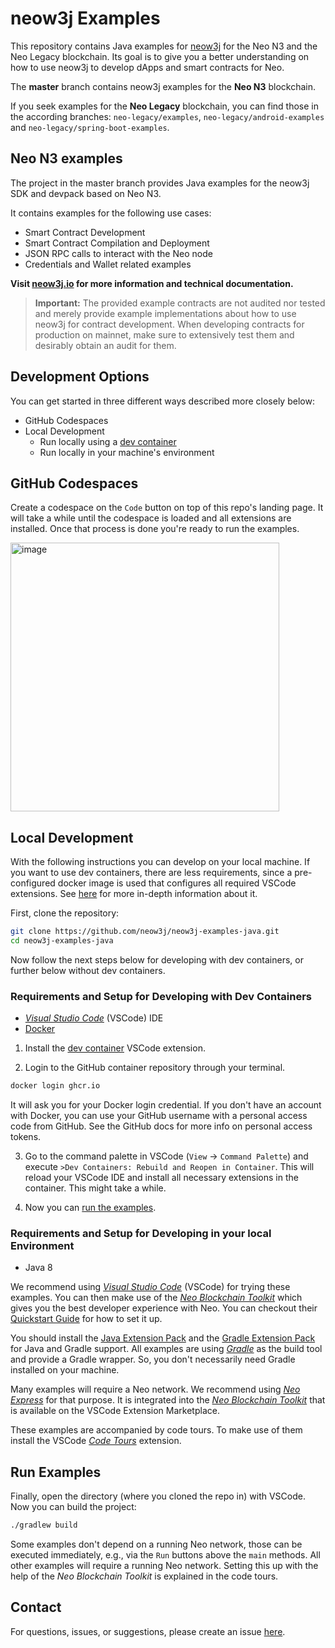 # neow3j Examples

This repository contains Java examples for [neow3j](https://github.com/neow3j/neow3j) for the Neo N3 and the Neo Legacy blockchain.
Its goal is to give you a better understanding on how to use neow3j to develop dApps and smart contracts for Neo.

The **master** branch contains neow3j examples for the **Neo N3** blockchain.

If you seek examples for the **Neo Legacy** blockchain, you can find those in the according branches: `neo-legacy/examples`,
`neo-legacy/android-examples` and `neo-legacy/spring-boot-examples`.

## Neo N3 examples

The project in the master branch provides Java examples for the neow3j SDK and devpack based on Neo N3.

It contains examples for the following use cases:

- Smart Contract Development
- Smart Contract Compilation and Deployment
- JSON RPC calls to interact with the Neo node
- Credentials and Wallet related examples

**Visit [neow3j.io](https://neow3j.io) for more information and technical documentation.**

> **Important:** The provided example contracts are not audited nor tested and merely provide example implementations
> about how to use neow3j for contract development. When developing contracts for production on mainnet, make sure to
> extensively test them and desirably obtain an audit for them.

## Development Options

You can get started in three different ways described more closely below:
- GitHub Codespaces
- Local Development
  - Run locally using a [dev container](https://containers.dev/)
  - Run locally in your machine's environment

## GitHub Codespaces

Create a codespace on the `Code` button on top of this repo's landing page. It will take a while until the codespace
is loaded and all extensions are installed. Once that process is done you're ready to run the examples.

<img width="430" alt="image" src="https://github.com/neow3j/neow3j-examples-java/assets/53603111/e4c3d3b6-ee9f-44fb-ae72-ab9353e3e662">

## Local Development

With the following instructions you can develop on your local machine. If you want to use dev containers, there are less requirements,
since a pre-configured docker image is used that configures all required VSCode extensions.
See [here](https://code.visualstudio.com/docs/devcontainers/containers) for more in-depth information about it.

First, clone the repository:

```bash
git clone https://github.com/neow3j/neow3j-examples-java.git
cd neow3j-examples-java
```

Now follow the next steps below for developing with dev containers, or further below without dev containers.

### Requirements and Setup for Developing with Dev Containers

- [*Visual Studio Code*](https://code.visualstudio.com/) (VSCode) IDE
- [Docker](https://www.docker.com/)

1. Install the [dev container](https://marketplace.visualstudio.com/items?itemName=ms-vscode-remote.remote-containers) VSCode
extension.

2. Login to the GitHub container repository through your terminal.

```bash
docker login ghcr.io
```

It will ask you for your Docker login credential. If you don't have an account with Docker, you can use your GitHub username with
a personal access code from GitHub. See the GitHub docs for more info on personal access tokens.

3. Go to the command palette in VSCode (`View` -> `Command Palette`) and execute `>Dev Containers: Rebuild and Reopen in Container`.
   This will reload your VSCode IDE and install all necessary extensions in the container. This might take a while.

4. Now you can [run the examples](#run-examples).

### Requirements and Setup for Developing in your local Environment

- Java 8

We recommend using [*Visual Studio Code*](https://code.visualstudio.com/) (VSCode) for trying these examples.
You can then make use of the [*Neo Blockchain Toolkit*](https://marketplace.visualstudio.com/items?itemName=ngd-seattle.neo-blockchain-toolkit)
which gives you the best developer experience with Neo. You can checkout their
[Quickstart Guide](https://github.com/neo-project/neo-blockchain-toolkit/blob/master/quickstart.md) for how to set it up.

You should install the [Java Extension Pack](https://marketplace.visualstudio.com/items?itemName=vscjava.vscode-java-pack) and the
[Gradle Extension Pack](https://marketplace.visualstudio.com/items?itemName=richardwillis.vscode-gradle-extension-pack)
for Java and Gradle support. All examples are using [*Gradle*](https://gradle.org/) as the build tool and provide a
Gradle wrapper. So, you don't necessarily need Gradle installed on your machine.

Many examples will require a Neo network. We recommend using [*Neo Express*](https://github.com/neo-project/neo-express) for
that purpose. It is integrated into the [*Neo Blockchain Toolkit*](https://marketplace.visualstudio.com/items?itemName=ngd-seattle.neo-blockchain-toolkit)
that is available on the VSCode Extension Marketplace.

These examples are accompanied by code tours. To make use of them install the VSCode [*Code
Tours*](https://marketplace.visualstudio.com/items?itemName=vsls-contrib.codetour) extension.

## Run Examples

Finally, open the directory (where you cloned the repo in) with VSCode. Now you can build the project:

```bash
./gradlew build
```

Some examples don't depend on a running Neo network, those can be executed immediately, e.g., via the `Run` buttons above the
`main` methods. All other examples will require a running Neo network. Setting this up with the help of the *Neo Blockchain Toolkit*
is explained in the code tours.

## Contact

For questions, issues, or suggestions, please create an issue [here](https://github.com/neow3j/neow3j-examples-java/issues).
